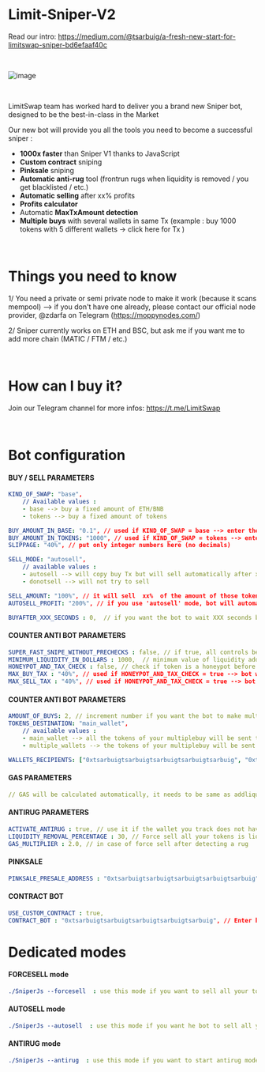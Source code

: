 # Limit-Sniper-V2

Read our intro: https://medium.com/@tsarbuig/a-fresh-new-start-for-limitswap-sniper-bd6efaaf40c

&nbsp;

![image](https://user-images.githubusercontent.com/70858574/194782261-ff9876d5-9bfe-4db5-bb56-866049b1b3a5.png)

&nbsp;

LimitSwap team has worked hard to deliver you a brand new Sniper bot, designed to be the best-in-class in the Market

Our new bot will provide you all the tools you need to become a successful sniper :

- **1000x faster** than Sniper V1 thanks to JavaScript
- **Custom contract** sniping
- **Pinksale** sniping
- **Automatic anti-rug** tool (frontrun rugs when liquidity is removed / you get blacklisted / etc.)
- **Automatic selling** after xx% profits
- **Profits calculator**
- Automatic **MaxTxAmount detection**
- **Multiple buys** with several wallets in same Tx (example : buy 1000 tokens with 5 different wallets → click here for Tx )

&nbsp;

# Things you need to know
1/ You need a private or semi private node to make it work (because it scans mempool) --> if you don't have one already, please contact our official node provider, @zdarfa on Telegram (https://moppynodes.com/)

2/ Sniper currently works on ETH and BSC, but ask me if you want me to add more chain (MATIC / FTM / etc.)
&nbsp;




&nbsp;

# How can I buy it?
Join our Telegram channel for more infos:  https://t.me/LimitSwap 

&nbsp;

# Bot configuration

#### BUY / SELL  PARAMETERS
```yaml
KIND_OF_SWAP: "base", 
    // Available values : 
    - base --> buy a fixed amount of ETH/BNB
    - tokens --> buy a fixed amount of tokens

BUY_AMOUNT_IN_BASE: "0.1", // used if KIND_OF_SWAP = base --> enter the ETH/BNB buy amount you want to use
BUY_AMOUNT_IN_TOKENS: "1000", // used if KIND_OF_SWAP = tokens --> enter the amount of tokens you want to buy
SLIPPAGE: "40%", // put only integer numbers here (no decimals)

SELL_MODE: "autosell", 
    // available values : 
    - autosell --> will copy buy Tx but will sell automatically after xx% of profit. Target is defined by AUTOSELL_PROFIT parameter
    - donotsell --> will not try to sell

SELL_AMOUNT: "100%", // it will sell  xx%  of the amount of those tokens that you hold in your wallet
AUTOSELL_PROFIT: "200%", // if you use 'autosell' mode, bot will automatically sell token when price has reached buyprice * AUTOSELL_PROFIT

BUYAFTER_XXX_SECONDS : 0,  // if you want the bot to wait XXX seconds before buying
```

#### COUNTER ANTI BOT PARAMETERS
```yaml
SUPER_FAST_SNIPE_WITHOUT_PRECHECKS : false, // if true, all controls below will be disabled
MINIMUM_LIQUIDITY_IN_DOLLARS : 1000,  // minimum value of liquidity added to make the bot buy. Team recommend to put 1000 minimum
HONEYPOT_AND_TAX_CHECK : false, // check if token is a honeypot before buying --> this control will take from 0.02s to 0.008s depending on your node
MAX_BUY_TAX : "40%", // used if HONEYPOT_AND_TAX_CHECK = true --> bot won't buy if buy tax > MAX_BUY_TAX
MAX_SELL_TAX : "40%", // used if HONEYPOT_AND_TAX_CHECK = true --> bot won't buy if sell tax > MAX_SELL_TAX
```

#### COUNTER ANTI BOT PARAMETERS
```yaml
AMOUNT_OF_BUYS: 2, // increment number if you want the bot to make multiple buys in the same Tx. Only compatible with USE_CUSTOM_CONTRACT = true
TOKENS_DESTINATION: "main_wallet", 
    // available values : 
    - main_wallet --> all the tokens of your multiplebuy will be sent to your main trading wallet
    - multiple_wallets --> the tokens of your multiplebuy will be sent to wallets defined in WALLETS_RECIPIENT

WALLETS_RECIPIENTS: ["0xtsarbuigtsarbuigtsarbuigtsarbuigtsarbuig", "0xtsarbuigtsarbuigtsarbuigtsarbuigtsarbuig"], // list of wallets where tokens will be transferred if TOKENS_DESTINATION = 'multiple_wallets'
```

#### GAS PARAMETERS
```yaml
// GAS will be calculated automatically, it needs to be same as addliquidity / opentrading Tx
```

#### ANTIRUG PARAMETERS  
```yaml
ACTIVATE_ANTIRUG : true, // use it if the wallet you track does not have its own antirug protection
LIQUIDITY_REMOVAL_PERCENTAGE : 30, // Force sell all your tokens is liquidity removal > LIQUIDITY_REMOVAL_PERCENTAGE
GAS_MULTIPLIER : 2.0, // in case of force sell after detecting a rug
```

#### PINKSALE
```yaml
PINKSALE_PRESALE_ADDRESS : "0xtsarbuigtsarbuigtsarbuigtsarbuigtsarbuig", // for BUY_MODE = pinksale
```

#### CONTRACT BOT
```yaml
USE_CUSTOM_CONTRACT : true,
CONTRACT_BOT : "0xtsarbuigtsarbuigtsarbuigtsarbuigtsarbuig", // Enter here the contract address that you got after deploying contract
```

# Dedicated modes

#### FORCESELL mode
```yaml
./SniperJs --forcesell  : use this mode if you want to sell all your tokens in 1 click
```

#### AUTOSELL mode
```yaml
./SniperJs --autosell  : use this mode if you want he bot to sell all your tokens after a xx% profit 
```

#### ANTIRUG mode
```yaml
./SniperJs --antirug  : use this mode if you want to start antirug mode on a token you already hold
```
